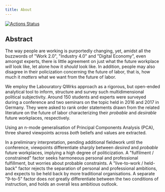 ```yaml
---
title: About
---
```


<!-- badges: start -->
[![Actions Status](https://wdp9fww0r9.execute-api.us-west-2.amazonaws.com/production/badge/soztag/sublab)](https://github.com/soztag/sublab/actions)
<!-- badges: end -->

## Abstract

The way people are working is purportedly changing, yet, amidst all the buzzwords of "Work 2.0", "Industry 4.0" and "Digital Economy", even amongst experts, there is little agreement on just what the future workplace *will* look like, let alone how it *should* look like.
In addition, people may also disagree in their policization concerning the future of labor, that is, how much it *matters* what we want from the future of labor.

We employ the Labouratory QWrks approach as a rigorous, but open-ended analytical tool to inform, structure and survey such multidimensional political subjectivity.
Around 150 students and experts were surveyed during a conference and two seminars on the topic held in 2016 and 2017 in Germany.
They were asked to rank order statements drawn from the related literature on the future of labor characterizing their *probable* and *desirable* future workplaces, respectively.

Using an n-mode generalisation of Principal Components Analysis (PCA), three shared viewpoints across *both* beliefs and values are extracted.

In a preliminary interpretation, pending additional fieldwork until the conference, viewpoints differentiate sharply between *desired* and *probable* future workplaces, implying a high degree of politicization.
A "fulfilment / constrained" factor seeks harmoneous personal and professional fulfillment, but worries about probable constraints.
A "live-to-work / held-back" factor rejects the separation of personal and professional ambitions, and expects to be held back by more traditional organisations.
A separate "9-to-5" factor does *not* greatly differentiate between the two conditions of instruction, and holds an overall less ambitious outlook.
